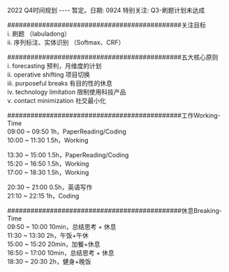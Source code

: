2022  Q4时间规划      ---- 暂定。日期: 0924
特别关注: Q3-刷题计划未达成
   
#############################################关注目标   
i.  刷题 （labuladong）  
ii. 序列标注、实体识别 （Softmax、CRF）  
   
#############################################五大核心原则   
i.  forecasting 预判，月维度的计划   
ii. operative shifting 项目切换   
iii. purposeful breaks 有目的性的休息   
iv. technology limitation 限制使用科技产品   
v. contact minimization 社交最小化   
   
#############################################工作Working-Time    
09:00 ~ 09:50    1h，PaperReading/Coding         
10:00 ~ 11:30    1.5h，Working   
      
13:30 ~ 15:00   1.5h，PaperReading/Coding   
15:20 ~ 16:50   1.5h，Working      
17:00 ~ 18:30   1.5h，Working     
   
20:30 ~ 21:00     0.5h，英语写作   
21:10 ~ 22:15     1h，Coding   
   
#############################################休息Breaking-Time   
09:50 ~ 10:00    10min，总结思考 + 休息   
11:30 ~ 13:30    2h，午饭+午休   
15:00 ~ 15:20    20min，加餐+休息   
16:50 ~ 17:00    10min，总结思考 + 休息   
18:30 ~ 20:30    2h，健身+晚饭 
